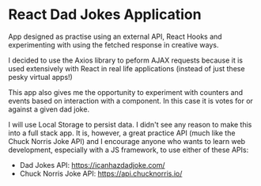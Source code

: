 # React Dad Jokes Application

App designed as practise using an external API, React Hooks and experimenting with using the fetched response in creative ways.

I decided to use the Axios library to peform AJAX requests because it is used extensively with React in real life applications (instead of just these pesky virtual apps!)

This app also gives me the opportunity to experiment with counters and events based on interaction with a component. In this case it is votes for or against a given dad joke.

I will use Local Storage to persist data. I didn't see any reason to make this into a full stack app. It is, however, a great practice API (much like the Chuck Norris Joke API) and I encourage anyone who wants to learn web development, especially with a JS framework, to use either of these APIs:

- Dad Jokes API: https://icanhazdadjoke.com/
- Chuck Norris Joke API: https://api.chucknorris.io/
